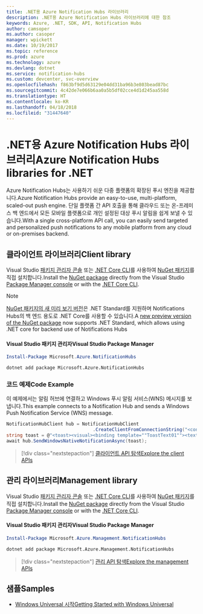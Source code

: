 ```yaml
---
title: .NET용 Azure Notification Hubs 라이브러리
description: .NET용 Azure Notification Hubs 라이브러리에 대한 참조
keywords: Azure, .NET, SDK, API, Notification Hubs
author: camsoper
ms.author: casoper
manager: wpickett
ms.date: 10/19/2017
ms.topic: reference
ms.prod: azure
ms.technology: azure
ms.devlang: dotnet
ms.service: notification-hubs
ms.custom: devcenter, svc-overview
ms.openlocfilehash: f863bf9d5d63129e04dd31ba96b3e803bead87bc
ms.sourcegitcommit: 4c42de7e066b6aa0a5b5df02cce4d1d245aa558d
ms.translationtype: HT
ms.contentlocale: ko-KR
ms.lasthandoff: 04/18/2018
ms.locfileid: "31447640"
---
```

# <a name="azure-notification-hubs-libraries-for-net"></a><span data-ttu-id="3e74e-104">.NET용 Azure Notification Hubs 라이브러리</span><span class="sxs-lookup"><span data-stu-id="3e74e-104">Azure Notification Hubs libraries for .NET</span></span>

<span data-ttu-id="3e74e-105">Azure Notification Hubs는 사용하기 쉬운 다중 플랫폼의 확장된 푸시 엔진을 제공합니다.</span><span class="sxs-lookup"><span data-stu-id="3e74e-105">Azure Notification Hubs provide an easy-to-use, multi-platform, scaled-out push engine.</span></span> <span data-ttu-id="3e74e-106">단일 플랫폼 간 API 호출을 통해 클라우드 또는 온-프레미스 백 엔드에서 모든 모바일 플랫폼으로 개인 설정된 대상 푸시 알림을 쉽게 보낼 수 있습니다.</span><span class="sxs-lookup"><span data-stu-id="3e74e-106">With a single cross-platform API call, you can easily send targeted and personalized push notifications to any mobile platform from any cloud or on-premises backend.</span></span>

## <a name="client-library"></a><span data-ttu-id="3e74e-107">클라이언트 라이브러리</span><span class="sxs-lookup"><span data-stu-id="3e74e-107">Client library</span></span>

<span data-ttu-id="3e74e-108">Visual Studio [패키지 관리자 콘솔][PackageManager] 또는 [.NET Core CLI][DotNetCLI]를 사용하여 [NuGet 패키지](https://www.nuget.org/packages/Microsoft.Azure.NotificationHubs)를 직접 설치합니다.</span><span class="sxs-lookup"><span data-stu-id="3e74e-108">Install the [NuGet package](https://www.nuget.org/packages/Microsoft.Azure.NotificationHubs) directly from the Visual Studio [Package Manager console][PackageManager] or with the [.NET Core CLI][DotNetCLI].</span></span>

> [!NOTE]
> <span data-ttu-id="3e74e-109">[NuGet 패키지의 새 미리 보기 버전](https://www.nuget.org/packages/Microsoft.Azure.NotificationHubs/2.0.0-preview1)은 .NET Standard를 지원하며 Notifications Hubs의 백 엔드 용도로 .NET Core를 사용할 수 있습니다.</span><span class="sxs-lookup"><span data-stu-id="3e74e-109">A [new preview version of the NuGet package](https://www.nuget.org/packages/Microsoft.Azure.NotificationHubs/2.0.0-preview1) now supports .NET Standard, which allows using .NET core for backend use of Notifications Hubs</span></span>

#### <a name="visual-studio-package-manager"></a><span data-ttu-id="3e74e-110">Visual Studio 패키지 관리자</span><span class="sxs-lookup"><span data-stu-id="3e74e-110">Visual Studio Package Manager</span></span>

```powershell
Install-Package Microsoft.Azure.NotificationHubs
```

```bash
dotnet add package Microsoft.Azure.NotificationHubs
```

### <a name="code-example"></a><span data-ttu-id="3e74e-111">코드 예제</span><span class="sxs-lookup"><span data-stu-id="3e74e-111">Code Example</span></span>

<span data-ttu-id="3e74e-112">이 예제에서는 알림 허브에 연결하고 Windows 푸시 알림 서비스(WNS) 메시지를 보냅니다.</span><span class="sxs-lookup"><span data-stu-id="3e74e-112">This example connects to a Notification Hub and sends a Windows Push Notification Service (WNS) message.</span></span>

```csharp
NotificationHubClient hub = NotificationHubClient
                                .CreateClientFromConnectionString("<connection string with full access>", "<hub name>");
string toast = @"<toast><visual><binding template=""ToastText01""><text id=""1"">Hello from a .NET App!</text></binding></visual></toast>";
await hub.SendWindowsNativeNotificationAsync(toast);
```

> [!div class="nextstepaction"]
> [<span data-ttu-id="3e74e-113">클라이언트 API 탐색</span><span class="sxs-lookup"><span data-stu-id="3e74e-113">Explore the client APIs</span></span>](/dotnet/api/overview/azure/notificationhubs/client)


## <a name="management-library"></a><span data-ttu-id="3e74e-114">관리 라이브러리</span><span class="sxs-lookup"><span data-stu-id="3e74e-114">Management library</span></span>

<span data-ttu-id="3e74e-115">Visual Studio [패키지 관리자 콘솔][PackageManager] 또는 [.NET Core CLI][DotNetCLI]를 사용하여 [NuGet 패키지](https://www.nuget.org/packages/Microsoft.Azure.Management.NotificationHubs)를 직접 설치합니다.</span><span class="sxs-lookup"><span data-stu-id="3e74e-115">Install the [NuGet package](https://www.nuget.org/packages/Microsoft.Azure.Management.NotificationHubs) directly from the Visual Studio [Package Manager console][PackageManager] or with the [.NET Core CLI][DotNetCLI].</span></span>

#### <a name="visual-studio-package-manager"></a><span data-ttu-id="3e74e-116">Visual Studio 패키지 관리자</span><span class="sxs-lookup"><span data-stu-id="3e74e-116">Visual Studio Package Manager</span></span>

```powershell
Install-Package Microsoft.Azure.Management.NotificationHubs
```

```bash
dotnet add package Microsoft.Azure.Management.NotificationHubs
```

> [!div class="nextstepaction"]
> [<span data-ttu-id="3e74e-117">관리 API 탐색</span><span class="sxs-lookup"><span data-stu-id="3e74e-117">Explore the management APIs</span></span>](/dotnet/api/overview/azure/notificationhubs/management)

## <a name="samples"></a><span data-ttu-id="3e74e-118">샘플</span><span class="sxs-lookup"><span data-stu-id="3e74e-118">Samples</span></span>

- [<span data-ttu-id="3e74e-119">Windows Universal 시작</span><span class="sxs-lookup"><span data-stu-id="3e74e-119">Getting Started with Windows Universal</span></span>](https://github.com/Azure/azure-notificationhubs-samples/tree/master/dotnet/GetStartedWindowsUniversal)

[PackageManager]: https://docs.microsoft.com/nuget/tools/package-manager-console
[DotNetCLI]: https://docs.microsoft.com/dotnet/core/tools/dotnet-add-package
